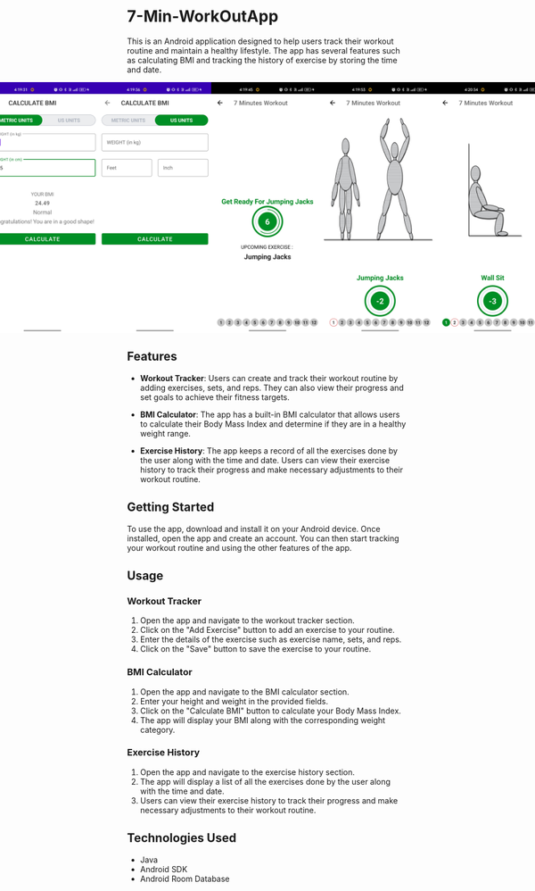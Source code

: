 # 7-Min-WorkOutApp

This is an Android application designed to help users track their workout routine and maintain a healthy lifestyle. The app has several features such as calculating BMI and tracking the history of exercise by storing the time and date.


<div style="display:flex; justify-content:center; align-items:center;">
  <img src="Screenshot1.jpg" alt="Photo 1" width="250" height="450">
  <img src="Screenshot2.jpg" alt="Photo 1" width="250" height="450">
  <img src="Screenshot3.jpg" alt="Photo 1" width="250" height="450">
  <img src="Screenshot4.jpg" alt="Photo 1" width="250" height="450">
  <img src="Screenshot5.jpg" alt="Photo 1" width="250" height="450">
  <img src="Screenshot6.jpg" alt="Photo 1" width="250" height="450">
  <img src="Screenshot7.jpg" alt="Photo 1" width="250" height="450">
  <img src="Screenshot8.jpg" alt="Photo 1" width="250" height="450">
  <img src="Screenshot9.jpg" alt="Photo 1" width="250" height="450">
</div>


## Features

* **Workout Tracker**: Users can create and track their workout routine by adding exercises, sets, and reps. They can also view their progress and set goals to achieve their fitness targets.

* **BMI Calculator**: The app has a built-in BMI calculator that allows users to calculate their Body Mass Index and determine if they are in a healthy weight range.

* **Exercise History**: The app keeps a record of all the exercises done by the user along with the time and date. Users can view their exercise history to track their progress and make necessary adjustments to their workout routine.

## Getting Started

To use the app, download and install it on your Android device. Once installed, open the app and create an account. You can then start tracking your workout routine and using the other features of the app.

## Usage

### Workout Tracker

1. Open the app and navigate to the workout tracker section.
2. Click on the "Add Exercise" button to add an exercise to your routine.
3. Enter the details of the exercise such as exercise name, sets, and reps.
4. Click on the "Save" button to save the exercise to your routine.

### BMI Calculator

1. Open the app and navigate to the BMI calculator section.
2. Enter your height and weight in the provided fields.
3. Click on the "Calculate BMI" button to calculate your Body Mass Index.
4. The app will display your BMI along with the corresponding weight category.

### Exercise History

1. Open the app and navigate to the exercise history section.
2. The app will display a list of all the exercises done by the user along with the time and date.
3. Users can view their exercise history to track their progress and make necessary adjustments to their workout routine.

## Technologies Used

* Java
* Android SDK
* Android Room Database


